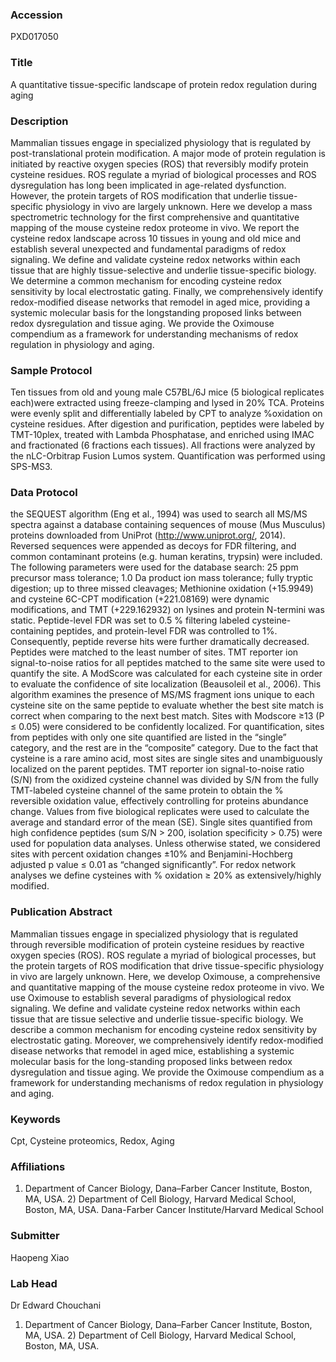 ### Accession
PXD017050

### Title
A quantitative tissue-specific landscape of protein redox regulation during aging

### Description
Mammalian tissues engage in specialized physiology that is regulated by post-translational protein modification.  A major mode of protein regulation is initiated by reactive oxygen species (ROS) that reversibly modify protein cysteine residues.  ROS regulate a myriad of biological processes and ROS dysregulation has long been implicated in age-related dysfunction.  However, the protein targets of ROS modification that underlie tissue-specific physiology in vivo are largely unknown.  Here we develop a mass spectrometric technology for the first comprehensive and quantitative mapping of the mouse cysteine redox proteome in vivo.  We report the cysteine redox landscape across 10 tissues in young and old mice and establish several unexpected and fundamental paradigms of redox signaling. We define and validate cysteine redox networks within each tissue that are highly tissue-selective and underlie tissue-specific biology. We determine a common mechanism for encoding cysteine redox sensitivity by local electrostatic gating. Finally, we comprehensively identify redox-modified disease networks that remodel in aged mice, providing a systemic molecular basis for the longstanding proposed links between redox dysregulation and tissue aging. We provide the Oximouse compendium as a framework for understanding mechanisms of redox regulation in physiology and aging.

### Sample Protocol
Ten tissues from old and young male C57BL/6J mice (5 biological replicates each)were extracted using freeze-clamping and lysed in 20% TCA. Proteins were evenly split and differentially labeled by CPT to analyze %oxidation on cysteine residues. After digestion and purification, peptides were labeled by TMT-10plex, treated with Lambda Phosphatase, and enriched using IMAC and fractionated (6 fractions each tissues). All fractions were analyzed by the nLC-Orbitrap Fusion Lumos system. Quantification was performed using SPS-MS3.

### Data Protocol
the SEQUEST algorithm (Eng et al., 1994) was used to search all MS/MS spectra against a database containing sequences of mouse (Mus Musculus) proteins downloaded from UniProt (http://www.uniprot.org/, 2014). Reversed sequences were appended as decoys for FDR filtering, and common contaminant proteins (e.g. human keratins, trypsin) were included. The following parameters were used for the database search: 25 ppm precursor mass tolerance; 1.0 Da product ion mass tolerance; fully tryptic digestion; up to three missed cleavages; Methionine oxidation (+15.9949) and cysteine 6C-CPT modification (+221.08169) were dynamic modifications, and TMT (+229.162932) on lysines and protein N-termini was static. Peptide-level FDR was set to 0.5 % filtering labeled cysteine-containing peptides, and protein-level FDR was controlled to 1%. Consequently, peptide reverse hits were further dramatically decreased. Peptides were matched to the least number of sites. TMT reporter ion signal-to-noise ratios for all peptides matched to the same site were used to quantify the site.  A ModScore was calculated for each cysteine site in order to evaluate the confidence of site localization (Beausoleil et al., 2006). This algorithm examines the presence of MS/MS fragment ions unique to each cysteine site on the same peptide to evaluate whether the best site match is correct when comparing to the next best match. Sites with Modscore ≥13 (P ≤ 0.05) were considered to be confidently localized. For quantification, sites from peptides with only one site quantified are listed in the “single” category, and the rest are in the “composite” category. Due to the fact that cysteine is a rare amino acid, most sites are single sites and unambiguously localized on the parent peptides.  TMT reporter ion signal-to-noise ratio (S/N) from the oxidized cysteine channel was divided by S/N from the fully TMT-labeled cysteine channel of the same protein to obtain the % reversible oxidation value, effectively controlling for proteins abundance change. Values from five biological replicates were used to calculate the average and standard error of the mean (SE).  Single sites quantified from high confidence peptides (sum S/N > 200, isolation specificity > 0.75) were  used for population data analyses. Unless otherwise stated, we considered sites  with percent oxidation changes ±10% and Benjamini-Hochberg adjusted p value ≤ 0.01 as “changed significantly”. For redox network analyses we define cysteines with % oxidation ≥ 20% as extensively/highly modified.

### Publication Abstract
Mammalian tissues engage in specialized physiology that is regulated through reversible modification of protein cysteine residues by reactive oxygen species (ROS). ROS regulate a myriad of biological processes, but the protein targets of ROS modification that drive tissue-specific physiology in&#xa0;vivo are largely unknown. Here, we develop Oximouse, a comprehensive and quantitative mapping of the mouse cysteine redox proteome in&#xa0;vivo. We use Oximouse to establish several paradigms of physiological redox signaling. We define and validate cysteine redox networks within each tissue that are tissue selective and underlie tissue-specific biology. We describe a common mechanism for encoding cysteine redox sensitivity by electrostatic gating. Moreover, we comprehensively identify redox-modified disease networks that remodel in aged mice, establishing a systemic molecular basis for the long-standing proposed links between redox dysregulation and tissue aging. We provide the Oximouse compendium as a framework for understanding mechanisms of redox regulation in physiology and aging.

### Keywords
Cpt, Cysteine proteomics, Redox, Aging

### Affiliations
1) Department of Cancer Biology, Dana–Farber Cancer Institute, Boston, MA, USA. 2) Department of Cell Biology, Harvard Medical School, Boston, MA, USA.
Dana-Farber Cancer Institute/Harvard Medical School

### Submitter
Haopeng Xiao

### Lab Head
Dr Edward Chouchani
1) Department of Cancer Biology, Dana–Farber Cancer Institute, Boston, MA, USA. 2) Department of Cell Biology, Harvard Medical School, Boston, MA, USA.


